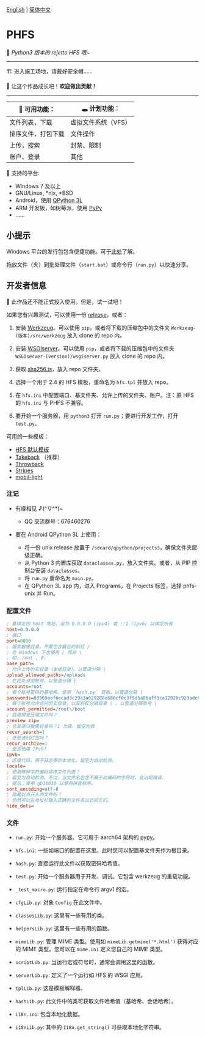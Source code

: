 [English](./README.md) | [简体中文](./README-zh-CN.md)

# PHFS
💫 *Python3 版本的 rejetto HFS 哦~*

----
🏗 进入施工场地，请戴好安全帽……

🎉 让这个作品成长吧！**欢迎做出贡献！**

----

| 👏 可用功能： | 🕳 计划功能： |
| ---- | ---- |
| 文件列表，下载 | 虚拟文件系统（VFS） |
| 排序文件，打包下载 | 文件操作 |
| 上传，搜索 | 封禁、限制 |
| 账户、登录 | 其他 |


🍉 支持的平台:

- Windows 7 及以上
- GNU/Linux, \*nix, \*BSD
- Android，使用 [QPython 3L](https://www.qpython.org/)
- ARM 开发板，如树莓派，使用 [PyPy](https://www.pypy.org/)
- ……

## 小提示

Windows 平台的发行包包含便捷功能。可于[此处](https://github.com/NaitLee/phfs-bundler-win)了解。

拖放文件（夹）到批处理文件（`start.bat`）或命令行（`run.py`）以快速分享。

## 开发者信息

👀 此作品还不能正式投入使用。但是，试一试吧！

如果您有兴趣测试，可以使用一份 *[release](https://github.com/NaitLee/PHFS/releases)*，或者：

1. 安装 [Werkzeug](https://pypi.org/project/Werkzeug/#files)。可以使用 `pip`，或者将下载的压缩包中的文件夹 `Werkzeug-(版本)/src/werkzeug` 放入 clone 的 repo 内。

2. 安装 [WSGIserver](https://pypi.org/project/WSGIserver/#files)。可以使用 `pip`，或者将下载的压缩包中的文件夹 `WSGIserver-(version)/wsgiserver.py` 放入 clone 的 repo 内。

3. 获取 [sha256.js](https://github.com/AndersLindman/SHA256)，放入 repo 文件夹。

4. 选择一个用于 2.4 的 HFS 模板，重命名为 `hfs.tpl` 并放入 repo。

5. 在 `hfs.ini` 中配置端口、基文件夹、允许上传的文件夹、账户。注：原 HFS 的 `hfs.ini` 与 PHFS 不兼容。

6. 要开始一个服务器，用 `python3` 打开 `run.py`；要进行开发工作，打开 `test.py`。

可用的一些模板：

- [HFS 默认模板](https://github.com/rejetto/hfs2/raw/master/default.tpl)
- [Takeback](https://github.com/NaitLee/Takeback-HFS-Template/releases/latest) （推荐）
- [Throwback](http://rejetto.com/forum/index.php?topic=12055.0)
- [Stripes](http://rejetto.com/forum/index.php?topic=13415.0)
- [mobil-light](http://rejetto.com/forum/index.php?topic=11754.msg1066583#msg1066583)

### 注记

- 有缘相见 ♪(^∇^\*)~
  - QQ 交流群号：676460276

- 要在 Android QPython 3L 上使用：
  - 将一份 unix release 放置于 `/sdcard/qpython/projects3`，确保文件夹层级正确。
  - 从 Python 3 内置库获取 `dataclasses.py`，放入文件夹。或者，从 PIP 控制台安装 `dataclasses`。
  - 将 `run.py` 重命名为 `main.py`。
  - 在 QPython 3L app 内，进入 Programs，在 Projects 标签，选择 phfs-unix 并 Run。

### 配置文件

```ini
; 要绑定的 host 地址。设为 0.0.0.0 (ipv4) 或 ::1 (ipv6) 以绑定所有
host=0.0.0.0
; 端口
port=8090
; 服务器根目录。不要包含最后的斜杠 /
; 在 Windows 下也使用 / 而非 \
; 如. /mnt , E:
base_path=
; 允许上传的实目录（本地目录）。以管道分隔 |
upload_allowed_paths=/uploads
; 在此处添加账号。以管道分隔 |
accounts=root
; 每个账号密码的基哈希。使用 `hash.py` 获取。以管道分隔 |
passwords=8d969eef6ecad3c29a3a629280e686cf0c3f5d5a86aff3ca12020c923adc6c92
; 每个账号允许访问的实目录。以反斜杠分隔目录 \ ，以管道分隔账号 |
account_permitted=/root\/boot
; 启用预览压缩文件吗？
preview_zip=
; 总是递归搜索目录吗？1 为真，留空为假
recur_search=1
; 总是递归打包吗？
recur_archive=1
; 是否使用 IPv6?
ipv6=
; 区域代码。用于日志等的本地化。留空为自动检测。
locale=
; 使用哪种字符编码排序文件列表？
; 留空为自动检测。不过，当文件名包含不属于此编码的字符时，会出现错误。
; 提示：使用 gb18030 以使用拼音排序。
sort_encoding=utf-8
; 隐藏以点开头的文件吗？
; 仍然可以在地址栏输入正确的文件名以访问它们。
hide_dots=

```

### 文件

- `run.py`: 开始一个服务器。它可用于 aarch64 架构的 [pypy](https://www.pypy.org/)。
- `hfs.ini`: 一些如端口的配置在这里。此时您可以配置基文件夹作为根目录。
- `hash.py`: 直接运行此文件以获取密码哈希值。

- `test.py`: 开始一个服务器用于开发、调试。它包含 werkzeug 的重载功能。
- `_test_macro.py`: 运行指定在命令行 argv1 的宏。

- `cfgLib.py`: 对象 `Config` 在此文件中。
- `classesLib.py`: 这里有一些有用的类。
- `helpersLib.py`: 这里有一些有用的函数。
- `mimeLib.py`: 管理 MIME 类型。使用如 `mimeLib.getmime('*.html')` 获得对应的 MIME 类型。您可以在 `mime.ini` 定义您自己的 MIME 类型。
- `scriptLib.py`: 当运行宏或符号时，通常会调用这里的函数。
- `serverLib.py`: 定义了一个运行如 HFS 的 WSGI 应用。
- `tplLib.py`: 这是模板解释器。
- `hashLib.py`: 此文件中的类可获取文件哈希值（基哈希、会话哈希）。
- `i18n.ini`: 包含本地化数据。
- `i18nLib.py`: 其中的 `I18n.get_string()` 可获取本地化字符串。
